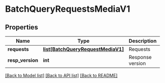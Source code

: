 # BatchQueryRequestsMediaV1

## Properties
Name | Type | Description | Notes
------------ | ------------- | ------------- | -------------
**requests** | [**list[BatchQueryRequestMediaV1]**](BatchQueryRequestMediaV1.md) | Requests | 
**resp_version** | **int** | Response version | 

[[Back to Model list]](../README.md#documentation-for-models) [[Back to API list]](../README.md#documentation-for-api-endpoints) [[Back to README]](../README.md)


